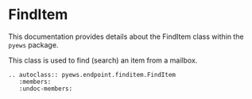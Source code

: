 # FindItem

This documentation provides details about the FindItem class within the `pyews` package.

This class is used to find (search) an item from a mailbox.

```eval_rst
.. autoclass:: pyews.endpoint.finditem.FindItem
   :members:
   :undoc-members:
```